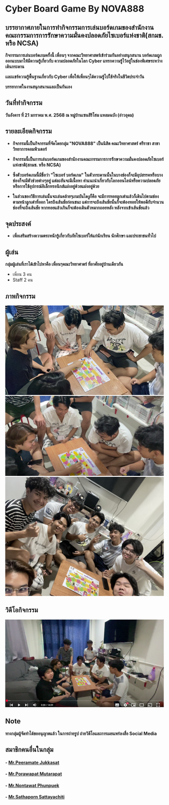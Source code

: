 # Cyber Board Game By NOVA888 

## บรรยากาศภายในการทำกิจกรรมการเล่นบอร์ดเกมของสำนักงานคณะกรรมการการรักษาความมั่นคงปลอดภัยไซเบอร์แห่งชาติ(สกมช. หรือ NCSA)
**กิจกรรมการเล่นบอร์ดเกมครั้งนี้ เพื่อนๆ จากคณะวิทยาศาสตร์เข้าร่วมกันอย่างสนุกสนาน บอร์ดเกมถูกออกแบบมาให้มีความรู้เกี่ยวกับ ความปลอดภัยในโลก Cyber แทรกความรู้ไว้อยู่ในช่องพิเศษระหว่างเดินกระดาน**

**เเละเเชร์ความรู้พื้นฐานเกี่ยวกับ Cyber เพื่อให้เพื่อนๆได้ความรู้ไปใช้จริงในชีวิตประจำวัน**

**บรรยากาศในงานสนุกสนานและเป็นกันเอง**

## วันที่ทำกิจกรรม
**วันอังคาร ที่ 21 มกราคม พ.ศ. 2568 ณ หมู่บ้านเซนสิริโฮม แหลมฉบัง (อ่าวอุดม)**

## รายละเอียดกิจกรรม
- **กิจกรรมนี้เป็นกิจกรรมที่จัดโดยกลุ่ม "NOVA888" เป็นนิสิต คณะวิทยาศาสตร์ ศรีราชา สาขาวิทยาการคอมพิวเตอร์**

- **กิจกรรมนี้เป็นการเล่นบอร์ดเกมของสำนักงานคณะกรรมการการรักษาความมั่นคงปลอดภัยไซเบอร์แห่งชาติ(สกมช. หรือ NCSA)**

- **ซึ่งตัวบอร์ดเกมนี้มีชื่อว่า "ไซเบอร์ บอร์ดเกม" ในตัวกระดานนั้นในบางช่องก็จะมีอุปสรรคหรือบางช่องก็จะมีตัวช่วยต่างๆอยู่ แต่ละอันจะมีเนื้อหา คำแนะนำเกี่ยวกับโลกออนไลน์หรือความปลอดภัยหรือการใช้อุปกรณ์อิเล็กทรอนิกส์แฝงอยู่ด้วยแฝงอยู่ด้วย**

- **ในส่วนของวิธีการเล่นนั้นจะเล่นคล้ายๆเกมบันไดงูก็คือ จะมีการทอยลูกเต๋าแล้วก็เดินไปตามช่องตามหน้าลูกเต๋าที่ออก ใครถึงเส้นชัยก่อนชนะ แต่การจะถึงเส้นชัยนั้นก็จะต้องทอยให้พอดีกับจำนวนช่องที่จะถึงเส้นชัย หากทอยแล้วเกินก็จะต้องเดินตัวหมากถอยหลัง หลังจากเข้าเส้นชัยแล้ว**

## จุดประสงค์
- **เพื่อเสริมสร้างความตระหนักรู้เกี่ยวกับภัยไซเบอร์ให้แก่นักเรียน นักศึกษา และประชาชนทั่วไป**

## ผู้เล่น
**กลุ่มผู้เล่นที่เราได้เข้าไปหาคือ เพื่อนๆคณะวิทยาศาตร์ ที่อาศัยอยู่บ้านเดียวกัน**
- เพื่อน 3 คน
- Staff 2 คน


## ภาพกิจกรรม
![GamePlay1](/img001/GamePlay1.jpg)
![GamePlay2](/img001/GamePlay2.png)
![Group_photo](/img001/BoardGame_Group_photo.jpg)

## วิดีโอกิจกรรม
[![Cyber Board Game](/img001/Cyber_Board_Game.png)](https://www.youtube.com/watch?v=NffqxQwekAQ&list=LL&index=2 "Cyber Board Game")

## Note
**ทางกลุ่มผู้จัดทำได้ขออนุญาตแล้ว ในการถ่ายรูป ถ่ายวิดีโอและการเผยแพร่ลงสื่อ Social Media**

## สมาชิกคนอื่นในกลุ่ม
#### - [Mr.Peeramate Jukkasat](https://devpeeramate.github.io/board-game.html)
#### - [Mr.Porawapat Mutarapat](https://porawapat-github.github.io/cyber-board-game)
#### - [Mr.Nontawat Phunpuek](https://nontawatjgm.github.io/boardgame)
#### - [Mr.Sathaporn Sattayachiti]()
